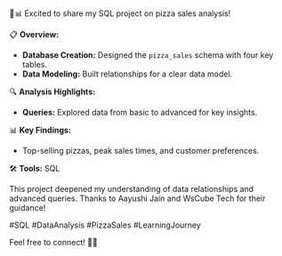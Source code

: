 🍕📊 Excited to share my SQL project on pizza sales analysis!

📋 **Overview:**

- **Database Creation:** Designed the `pizza_sales` schema with four key tables.
- **Data Modeling:** Built relationships for a clear data model.

🔍 **Analysis Highlights:**

- **Queries:** Explored data from basic to advanced for key insights.

📊 **Key Findings:**

- Top-selling pizzas, peak sales times, and customer preferences.

🛠️ **Tools:** SQL

This project deepened my understanding of data relationships and advanced queries. Thanks to Aayushi Jain and WsCube Tech for their guidance!

#SQL #DataAnalysis #PizzaSales #LearningJourney

Feel free to connect! 🍕💡
